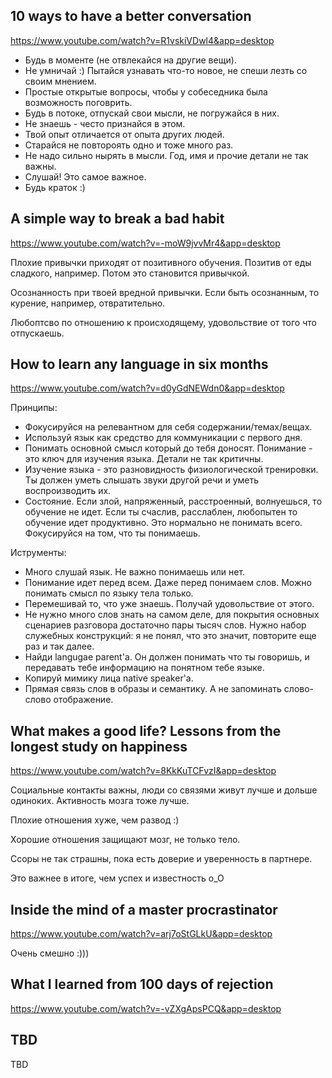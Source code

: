 ## 10 ways to have a better conversation
https://www.youtube.com/watch?v=R1vskiVDwl4&app=desktop

* Будь в моменте (не отвлекайся на другие вещи).
* Не умничай :) Пытайся узнавать что-то новое, не спеши лезть со своим мнением.
* Простые открытые вопросы, чтобы у собеседника была возможность поговрить.
* Будь в потоке, отпускай свои мысли, не погружайся в них.
* Не знаешь - често признайся в этом.
* Твой опыт отличается от опыта других людей.
* Старайся не повтороять одно и тоже много раз.
* Не надо сильно нырять в мысли. Год, имя и прочие детали не так важны.
* Слушай! Это самое важное.
* Будь краток :)

## A simple way to break a bad habit
https://www.youtube.com/watch?v=-moW9jvvMr4&app=desktop

Плохие привычки приходят от позитивного обучения. Позитив от еды сладкого, например. Потом это становится привычкой.

Осознанность при твоей вредной привычки. Если быть осознанным, то курение, например, отвратительно.

Любоптсво по отношению к происходящему, удовольствие от того что отпускаешь.

## How to learn any language in six months
https://www.youtube.com/watch?v=d0yGdNEWdn0&app=desktop

Принципы:
* Фокусируйся на релевантном для себя содержании/темах/вещах.
* Используй язык как средство для коммуникации с первого дня.
* Понимать основной смысл который до тебя доносят. Понимание - это ключ для изучения языка. Детали не так критичны.
* Изучение языка - это разновидность физиологической тренировки. Ты должен уметь слышать звуки другой речи и уметь воспроизводить их.
* Состояние. Если злой, напряженный, расстроенный, волнуешься, то обучение не идет. Если ты счаслив, расслаблен, любопытен то обучение идет продуктивно. Это нормально не понимать всего. Фокусируйся на том, что ты понимаешь.

Иструменты:
* Много слушай язык. Не важно понимаешь или нет.
* Понимание идет перед всем. Даже перед понимаем слов. Можно понимать смысл по языку тела только.
* Перемешивай то, что уже знаешь. Получай удовольствие от этого.
* Не нужно много слов знать на самом деле, для покрытия основных сценариев разговора достаточно пары тысяч слов. Нужно набор служебных конструкций: я не понял, что это значит, повторите еще раз и так далее.
* Найди langugae parent'а. Он должен понимать что ты говоришь, и передавать тебе информацию на понятном тебе языке.
* Копируй мимику лица native speaker'а.
* Прямая связь слов в образы и семантику. А не запоминать слово-слово отображение.

## What makes a good life? Lessons from the longest study on happiness
https://www.youtube.com/watch?v=8KkKuTCFvzI&app=desktop

Социальные контакты важны, люди со связями живут лучше и дольше одиноких. Активность мозга тоже лучше.

Плохие отношения хуже, чем развод :)

Хорошие отношения защищают мозг, не только тело.

Ссоры не так страшны, пока есть доверие и уверенность в партнере.

Это важнее в итоге, чем успех и известность o_O

## Inside the mind of a master procrastinator
https://www.youtube.com/watch?v=arj7oStGLkU&app=desktop

Очень смешно :)))

## What I learned from 100 days of rejection
https://www.youtube.com/watch?v=-vZXgApsPCQ&app=desktop

## TBD
TBD
